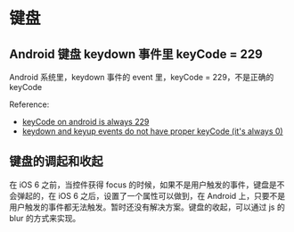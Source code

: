 # 键盘

## Android 键盘 keydown 事件里 keyCode = 229

Android 系统里，keydown 事件的 event 里，keyCode = 229，不是正确的 keyCode

Reference:

- [keyCode on android is always 229](https://stackoverflow.com/questions/36753548/keycode-on-android-is-always-229)
- [keydown and keyup events do not have proper keyCode (it's always 0)](https://bugs.chromium.org/p/chromium/issues/detail?id=118639)

## 键盘的调起和收起

在 iOS 6 之前，当控件获得 focus 的时候，如果不是用户触发的事件，键盘是不会弹起的，在 iOS 6 之后，设置了一个属性可以做到，在 Android 上，只要不是用户触发的事件都无法触发。暂时还没有解决方案。键盘的收起，可以通过 js 的 blur 的方式来实现。
